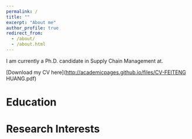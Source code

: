 ```yaml
---
permalink: /
title: ""
excerpt: "About me"
author_profile: true
redirect_from: 
  - /about/
  - /about.html
---
```


I am currently a Ph.D. candidate in Supply Chain Management at.

[Download my CV here](http://academicpages.github.io/files/CV-FEITENG HUANG.pdf)

Education
======


Research Interests
======



